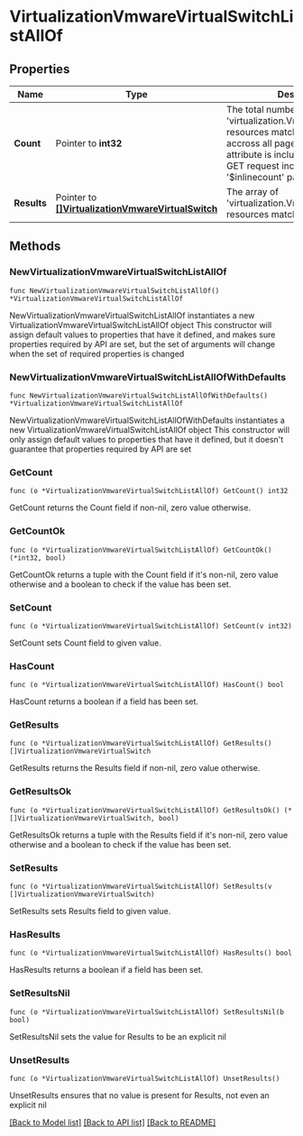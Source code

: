 # VirtualizationVmwareVirtualSwitchListAllOf

## Properties

Name | Type | Description | Notes
------------ | ------------- | ------------- | -------------
**Count** | Pointer to **int32** | The total number of &#39;virtualization.VmwareVirtualSwitch&#39; resources matching the request, accross all pages. The &#39;Count&#39; attribute is included when the HTTP GET request includes the &#39;$inlinecount&#39; parameter. | [optional] 
**Results** | Pointer to [**[]VirtualizationVmwareVirtualSwitch**](VirtualizationVmwareVirtualSwitch.md) | The array of &#39;virtualization.VmwareVirtualSwitch&#39; resources matching the request. | [optional] 

## Methods

### NewVirtualizationVmwareVirtualSwitchListAllOf

`func NewVirtualizationVmwareVirtualSwitchListAllOf() *VirtualizationVmwareVirtualSwitchListAllOf`

NewVirtualizationVmwareVirtualSwitchListAllOf instantiates a new VirtualizationVmwareVirtualSwitchListAllOf object
This constructor will assign default values to properties that have it defined,
and makes sure properties required by API are set, but the set of arguments
will change when the set of required properties is changed

### NewVirtualizationVmwareVirtualSwitchListAllOfWithDefaults

`func NewVirtualizationVmwareVirtualSwitchListAllOfWithDefaults() *VirtualizationVmwareVirtualSwitchListAllOf`

NewVirtualizationVmwareVirtualSwitchListAllOfWithDefaults instantiates a new VirtualizationVmwareVirtualSwitchListAllOf object
This constructor will only assign default values to properties that have it defined,
but it doesn't guarantee that properties required by API are set

### GetCount

`func (o *VirtualizationVmwareVirtualSwitchListAllOf) GetCount() int32`

GetCount returns the Count field if non-nil, zero value otherwise.

### GetCountOk

`func (o *VirtualizationVmwareVirtualSwitchListAllOf) GetCountOk() (*int32, bool)`

GetCountOk returns a tuple with the Count field if it's non-nil, zero value otherwise
and a boolean to check if the value has been set.

### SetCount

`func (o *VirtualizationVmwareVirtualSwitchListAllOf) SetCount(v int32)`

SetCount sets Count field to given value.

### HasCount

`func (o *VirtualizationVmwareVirtualSwitchListAllOf) HasCount() bool`

HasCount returns a boolean if a field has been set.

### GetResults

`func (o *VirtualizationVmwareVirtualSwitchListAllOf) GetResults() []VirtualizationVmwareVirtualSwitch`

GetResults returns the Results field if non-nil, zero value otherwise.

### GetResultsOk

`func (o *VirtualizationVmwareVirtualSwitchListAllOf) GetResultsOk() (*[]VirtualizationVmwareVirtualSwitch, bool)`

GetResultsOk returns a tuple with the Results field if it's non-nil, zero value otherwise
and a boolean to check if the value has been set.

### SetResults

`func (o *VirtualizationVmwareVirtualSwitchListAllOf) SetResults(v []VirtualizationVmwareVirtualSwitch)`

SetResults sets Results field to given value.

### HasResults

`func (o *VirtualizationVmwareVirtualSwitchListAllOf) HasResults() bool`

HasResults returns a boolean if a field has been set.

### SetResultsNil

`func (o *VirtualizationVmwareVirtualSwitchListAllOf) SetResultsNil(b bool)`

 SetResultsNil sets the value for Results to be an explicit nil

### UnsetResults
`func (o *VirtualizationVmwareVirtualSwitchListAllOf) UnsetResults()`

UnsetResults ensures that no value is present for Results, not even an explicit nil

[[Back to Model list]](../README.md#documentation-for-models) [[Back to API list]](../README.md#documentation-for-api-endpoints) [[Back to README]](../README.md)


